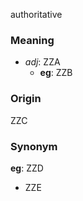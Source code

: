 authoritative
### Meaning
+ _adj_: ZZA
    + __eg__: ZZB

### Origin

ZZC

### Synonym

__eg__: ZZD

+ ZZE



